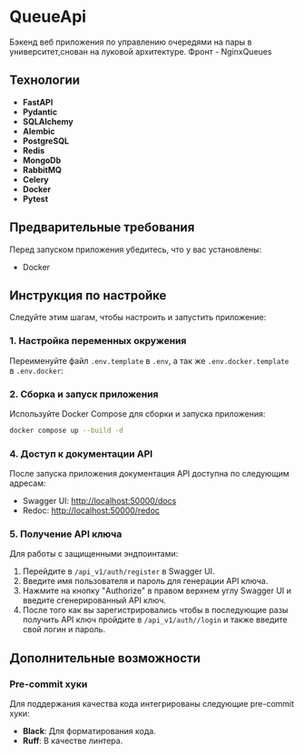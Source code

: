 # QueueApi
Бэкенд веб приложения по управлению очередями на пары в университет,снован на луковой архитектуре. Фронт - NginxQueues
 

## Технологии
- **FastAPI**
- **Pydantic**
- **SQLAlchemy**
- **Alembic**
- **PostgreSQL**
- **Redis**
- **MongoDb**
- **RabbitMQ**
- **Celery**
- **Docker**
- **Pytest**


## Предварительные требования
Перед запуском приложения убедитесь, что у вас установлены:

- Docker

## Инструкция по настройке
Следуйте этим шагам, чтобы настроить и запустить приложение:

### 1. Настройка переменных окружения
Переименуйте файл `.env.template` в `.env`,
а так же `.env.docker.template` в `.env.docker`:

### 2. Сборка и запуск приложения
Используйте Docker Compose для сборки и запуска приложения:

```bash
docker compose up --build -d
```

### 4. Доступ к документации API
После запуска приложения документация API доступна по следующим адресам:

- Swagger UI: [http://localhost:50000/docs](http://localhost:50000/docs)
- Redoc: [http://localhost:50000/redoc](http://localhost:50000/redoc)

### 5. Получение API ключа
Для работы с защищенными эндпоинтами:

1. Перейдите в `/api_v1/auth/register` в Swagger UI.
2. Введите имя пользователя и пароль для генерации API ключа.
3. Нажмите на кнопку "Authorize" в правом верхнем углу Swagger UI и введите сгенерированный API ключ.
4. После того как вы зарегистрировались чтобы в последующие разы получить API ключ пройдите в `/api_v1/auth//login` и также введите свой логин и пароль.

## Дополнительные возможности
### Pre-commit хуки
Для поддержания качества кода интегрированы следующие pre-commit хуки:

- **Black**: Для форматирования кода.
- **Ruff**: В качестве линтера.
